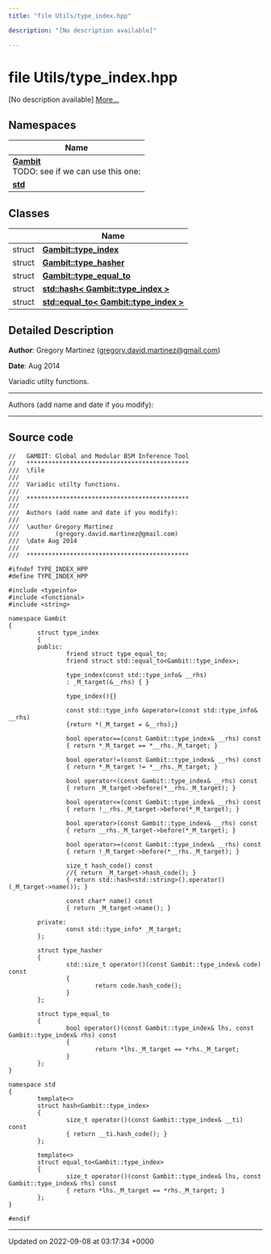 ```yaml
---
title: "file Utils/type_index.hpp"

description: "[No description available]"

---
```


# file Utils/type_index.hpp

[No description available] [More...](#detailed-description)

## Namespaces

| Name           |
| -------------- |
| **[Gambit](/documentation/code/namespaces/namespacegambit/)** <br>TODO: see if we can use this one:  |
| **[std](/documentation/code/namespaces/namespacestd/)**  |

## Classes

|                | Name           |
| -------------- | -------------- |
| struct | **[Gambit::type_index](/documentation/code/classes/structgambit_1_1type__index/)**  |
| struct | **[Gambit::type_hasher](/documentation/code/classes/structgambit_1_1type__hasher/)**  |
| struct | **[Gambit::type_equal_to](/documentation/code/classes/structgambit_1_1type__equal__to/)**  |
| struct | **[std::hash< Gambit::type_index >](/documentation/code/classes/structstd_1_1hash_3_01gambit_1_1type__index_01_4/)**  |
| struct | **[std::equal_to< Gambit::type_index >](/documentation/code/classes/structstd_1_1equal__to_3_01gambit_1_1type__index_01_4/)**  |

## Detailed Description


**Author**: Gregory Martinez ([gregory.david.martinez@gmail.com](mailto:gregory.david.martinez@gmail.com)) 

**Date**: Aug 2014

Variadic utilty functions.



------------------

Authors (add name and date if you modify):



------------------




## Source code

```
//   GAMBIT: Global and Modular BSM Inference Tool
//   *********************************************
///  \file
///
///  Variadic utilty functions.
///
///  *********************************************
///
///  Authors (add name and date if you modify):
///
///  \author Gregory Martinez
///          (gregory.david.martinez@gmail.com)
///  \date Aug 2014
///
///  *********************************************

#ifndef TYPE_INDEX_HPP
#define TYPE_INDEX_HPP

#include <typeinfo>
#include <functional>
#include <string>

namespace Gambit
{
        struct type_index
        {
        public:
                friend struct type_equal_to;
                friend struct std::equal_to<Gambit::type_index>;
                
                type_index(const std::type_info& __rhs)
                : _M_target(&__rhs) { }
                
                type_index(){}
                
                const std::type_info &operator=(const std::type_info& __rhs)
                {return *(_M_target = &__rhs);}

                bool operator==(const Gambit::type_index& __rhs) const
                { return *_M_target == *__rhs._M_target; }

                bool operator!=(const Gambit::type_index& __rhs) const
                { return *_M_target != *__rhs._M_target; }

                bool operator<(const Gambit::type_index& __rhs) const
                { return _M_target->before(*__rhs._M_target); }

                bool operator<=(const Gambit::type_index& __rhs) const
                { return !__rhs._M_target->before(*_M_target); }

                bool operator>(const Gambit::type_index& __rhs) const
                { return __rhs._M_target->before(*_M_target); }

                bool operator>=(const Gambit::type_index& __rhs) const
                { return !_M_target->before(*__rhs._M_target); }

                size_t hash_code() const
                //{ return _M_target->hash_code(); }
                { return std::hash<std::string>().operator()(_M_target->name()); }

                const char* name() const
                { return _M_target->name(); }

        private:
                const std::type_info* _M_target;
        };
        
        struct type_hasher 
        {
                std::size_t operator()(const Gambit::type_index& code) const
                {
                        return code.hash_code();
                }
        };
        
        struct type_equal_to 
        {
                bool operator()(const Gambit::type_index& lhs, const Gambit::type_index& rhs) const
                {
                        return *lhs._M_target == *rhs._M_target;
                }
        };
}

namespace std
{
        template<>
        struct hash<Gambit::type_index>
        {
                size_t operator()(const Gambit::type_index& __ti) const
                { return __ti.hash_code(); }
        };
        
        template<>
        struct equal_to<Gambit::type_index>
        {
                size_t operator()(const Gambit::type_index& lhs, const Gambit::type_index& rhs) const
                { return *lhs._M_target == *rhs._M_target; }
        };
}

#endif
```


-------------------------------

Updated on 2022-09-08 at 03:17:34 +0000
